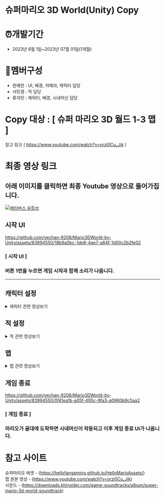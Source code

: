 # 슈퍼마리오 3D World(Unity) Copy

# ⏰개발기간
* 2023년 6월 1일~2023년 07월 01일(1개월)

# 📄멤버구성
* 원예찬 :  UI, 배경, 카메라, 캐릭터 담당
* 서민경 : 적 담당
* 류지민 : 캐릭터, 배경, 시네머신 담당

# Copy 대상 : [ 슈퍼 마리오 3D 월드 1-3 맵 ]
참고 링크 ( https://www.youtube.com/watch?v=orzi0Cu_Jik )

# 최종 영상 링크 

## 아래 이미지를 클릭하면 최종 Youtube 영상으로 들어가집니다.
[![메타버스 유튜브](https://github.com/yechan-9208/Mario3DWorld-by-Unity/assets/83994550/b2d7be51-5df7-4182-b155-5fa72164c1b8)](https://www.youtube.com/watch?v=RoNp-CZdqho&t=1s)

## 시작 UI

https://github.com/yechan-9208/Mario3DWorld-by-Unity/assets/83994550/18b9a0bc-1de8-4ae7-a84f-1d00c2b2fe02

### [ 시작 UI ]
### 버튼 1번을 누르면 게임 시작과 함께 소리가 나옵니다.



***
## 캐릭터 설정

<details>
  <summary>캐릭터 관련 영상보기</summary>
</br>
  
https://github.com/yechan-9208/Mario3DWorld-by-Unity/assets/83994550/18de4f41-ce0b-4da3-ac62-2a195cdbfaa9

### [ 기본 움직임 ]
### 방향키를 누른 순간 (최저 속도) 부터 방향키를 누르고 있는 동안 (최고 속도) 속도를 다르게 설정하여 움직임을 자연스럽게 하였습니다.
***
https://github.com/yechan-9208/Mario3DWorld-by-Unity/assets/83994550/050aa792-fcf4-4b04-8f03-f5f267d49287

https://github.com/yechan-9208/Mario3DWorld-by-Unity/assets/83994550/2c7d24ed-a992-49e3-9949-8e06cc501278
### [ 추가 움직임 ]
### 엉덩방아 찢기와 벽 점프를 구현하였습니다. 엉덩 방아 찢기를 할때 카메라 쉐이크 효과를 주었습니다.
***
https://github.com/yechan-9208/Mario3DWorld-by-Unity/assets/83994550/6ecf46f5-87eb-4c6d-a95f-cad56fd3f582

### [ 마리오 크기 변경 ]
### 큰 마리오가 데미지를 받으면 작은 마리오로 변하고 작은 마리오가 버섯을 먹으면 큰 마리오로 변합니다.
### (에셋이 없는 관계로 데미지를 받고 일정 시간 동안 무적 상태를 머리 위 도형으로 표현하였습니다)

***
</details>


## 적 설정
<details>
  <summary>적 관련 영상보기</summary>
</br>
  
https://github.com/yechan-9208/Mario3DWorld-by-Unity/assets/83994550/fd2382d9-f668-4ce3-b1cc-1e2d1fed205b
### [ 굼바 ]
### 마리오와 일정거리가 가까워지면 마리오를 따라다닙니다.
***
https://github.com/yechan-9208/Mario3DWorld-by-Unity/assets/83994550/a2d7c5d1-7140-4b83-87e8-6871dccabfd2
### [ 뻐끔 플라워 ]
### 마리오와 일정거리가 가까워지면 제자리에서 마리오 방향으로 쳐다봅니다.
***
https://github.com/yechan-9208/Mario3DWorld-by-Unity/assets/83994550/f7505ff2-7829-4fec-805f-66be92ad0849
### [ 엉금엉금 ]
### 마리오와 일정거리가 가까워지면 마리오를 따라다닙니다. 처음 밟히면 등 껍질과 분리가 됩니다.
### 등 껍질과 만나게 되면 다시 등 껍질을 입습니다. 총 2번 밟으면 죽습니다. 또한 마리오는 등껍질을 발로 찰 수있습니다.

***
</details>





## 맵
<details>
  <summary>맵 관련 영상보기</summary>

</br>

https://github.com/yechan-9208/Mario3DWorld-by-Unity/assets/83994550/07fab78c-66c2-424a-a377-9c0d871c396a

https://github.com/yechan-9208/Mario3DWorld-by-Unity/assets/83994550/33e09667-e527-4e2e-b0b5-ec0ec7f5cb69

### [ 블럭 ]
### 마리오는 머리나 엉덩 방아로 블럭과 상호 작용을 할 수 있고 블럭에 따라 코인, 버섯등이 나옵니다.
***

https://github.com/yechan-9208/Mario3DWorld-by-Unity/assets/83994550/31eb9550-26bf-4faf-a7ac-5813c55bbf1c

### [ 비밀방 ]
### 월드 1-3맵에 있는 비밀 방을 구현하였습니다.
***

https://github.com/yechan-9208/Mario3DWorld-by-Unity/assets/83994550/4eef5ac6-a771-40f3-8ee0-7c310c8b215c

### [ 세이브 포인트 ]
### 맵 중간에 죽어도 다시 살아 날 수 있는 세이브 포인트를 구현하였습니다.
***
  
</details>



## 게임 종료

https://github.com/yechan-9208/Mario3DWorld-by-Unity/assets/83994550/0f41ea1b-a05f-495c-9fa3-a0960b9c5aa2

### [ 게임 종료 ]
### 마리오가 골대에 도착하면 시네머신이 작동되고 이후 게임 종료 UI가 나옵니다.


# 참고 사이트
슈퍼마리오 에셋 - (https://hellofangaming.github.io/HelloMarioAssets/) </br>
맵 원본 영상 - (https://www.youtube.com/watch?v=orzi0Cu_Jik) </br>
사운드 - (https://downloads.khinsider.com/game-soundtracks/album/super-mario-3d-world-soundtrack)

